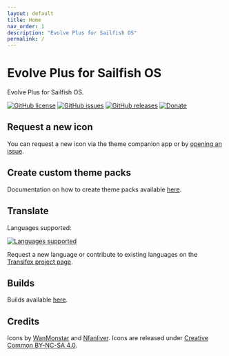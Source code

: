 ```yaml
---
layout: default
title: Home
nav_order: 1
description: "Evolve Plus for Sailfish OS"
permalink: /
---
```


# Evolve Plus for Sailfish OS

Evolve Plus for Sailfish OS.

[![GitHub license](https://img.shields.io/github/license/fravaccaro/harbour-themepack-evolve-plus.svg)](https://github.com/fravaccaro/harbour-themepack-evolve-plus/blob/master/LICENSE) [![GitHub issues](https://img.shields.io/github/issues/fravaccaro/harbour-themepack-evolve-plus.svg)](https://github.com/fravaccaro/harbour-themepack-evolve-plus/issues) [![GitHub releases](https://img.shields.io/github/release/fravaccaro/harbour-themepack-evolve-plus.svg)](https://github.com/fravaccaro/harbour-themepack-evolve-plus/releases/latest) [![Donate](https://img.shields.io/badge/Donate-PayPal-green.svg)](https://paypal.me/fravaccaro)

## Request a new icon

You can request a new icon via the theme companion app or by [opening an issue](https://github.com/fravaccaro/harbour-themepack-evolve-plus/issues).

## Create custom theme packs

Documentation on how to create theme packs available [here](https://fravaccaro.github.io/themepacksupport-sailfishos/docs/getstarted).

## Translate

Languages supported:

[![Languages supported](https://www.transifex.com/_/charts/redirects/fravaccaro/evolve-plus/image_png/harbour-themepack-evolve-plusts)](https://www.transifex.com/fravaccaro/evolve-plus/dashboard/)

Request a new language or contribute to existing languages on the [Transifex project page](https://www.transifex.com/fravaccaro/evolve-plus/dashboard/).

## Builds

Builds available [here](https://openrepos.net/content/fravaccaro/evolve-plus-icons).

## Credits

Icons by [WanMonstar](https://twitter.com/wanmonstar) and [Nfanliver](https://twitter.com/Nfanliver). Icons are released under [Creative Common BY-NC-SA 4.0](https://creativecommons.org/licenses/by-nc-sa/4.0/).
